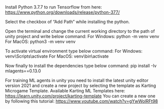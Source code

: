 Install Python 3.7.7 to run Tensorflow from here: https://www.python.org/downloads/release/python-377/

Select the checkbox of “Add Path” while installing the python.

Open the terminal and change the current working directory to the path of unity project and write below command: For Windows: python -m venv venv For MacOS: python3 -m venv venv

To activate virtual environment type below command: For Windows: venv\Scripts\activate For MacOS: venv\bin\activate

Now finally to install the dependencies type below command: pip install -Iv mlagents==0.13.0

For training ML agents in unity you need to install the latest unity editor version 2021 and create a new project by selecting the template as Karting Microgame Template. Available Karting ML Templates here: https://learn.unity.com/project/karting-template You can create a new one by following this tutorial: https://www.youtube.com/watch?v=gYwWolRFt98
